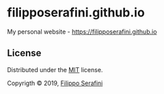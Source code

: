 # filipposerafini.github.io

My personal website - <https://filipposerafini.github.io>

## License

Distributed under the [MIT](LICENSE) license.

Copyrigth &copy; 2019, [Filippo Serafini](https://filipposerafini.github.io)  
